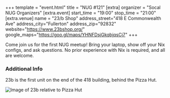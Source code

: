 +++
template = "event.html"
title = "NUG #121"
[extra]
organizer = "Socal NUG Organizers"
[extra.event]
start_time = "19:00"
stop_time = "21:00"
[extra.venue]
name = "23/b Shop"
address_street="418 E Commonwealth Ave"
address_city="Fullerton"
address_zip="92832"
website="https://www.23bshop.org/"
google_maps="https://goo.gl/maps/YHNFDsjGkqbjqsCj7"
+++

Come join us for the first NUG meetup! Bring your laptop, show off your Nix configs, and ask questions.
No prior experience with Nix is required, and all are welcome.

### Additional Info

23b is the first unit on the end of the 418 building, 
behind the Pizza Hut.

![Image of 23b relative to Pizza Hut](/images/events/2023-09-19/23b-directions.png)
